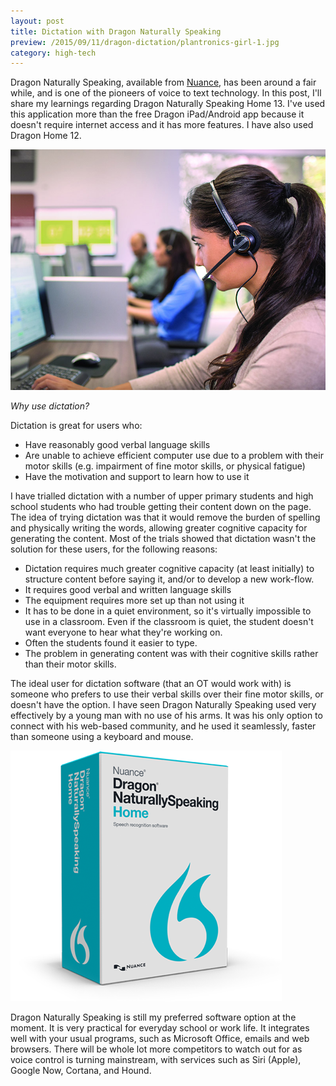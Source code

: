 ```yaml
---
layout: post
title: Dictation with Dragon Naturally Speaking
preview: /2015/09/11/dragon-dictation/plantronics-girl-1.jpg
category: high-tech
---
```


Dragon Naturally Speaking, available from [<u>Nuance</u>](http://shop.nuance.com/store/nuanceus/Custom/pbpage.resp-dragon-home-bf-2013-digital),
has been around a fair while, and is one of the pioneers of voice to text technology. 
In this post, I'll share my learnings regarding Dragon Naturally Speaking Home 13.
I've used this application more than the free Dragon iPad/Android app because it doesn't 
require internet access and it has more features. I have also used Dragon Home 12.

![Using dictation with Headset](2015-09-11-dragon-dictation/plantronics-girl-1.jpg)

*Why use dictation?*

Dictation is great for users who:

* Have reasonably good verbal language skills
* Are unable to achieve efficient computer use due to a problem with their motor
skills (e.g. impairment of fine motor skills, or physical fatigue)
* Have the motivation and support to learn how to use it

I have trialled dictation with a number of upper primary students and high school
students who had trouble getting their content down on the page. The idea of trying
dictation was that it would remove the burden of spelling and physically writing the words,
allowing greater cognitive capacity for generating the content. Most of the trials 
showed that dictation wasn't the solution for these users, for the following reasons:

* Dictation requires much greater cognitive capacity (at least initially) to structure
content before saying it, and/or to develop a new work-flow.
* It requires good verbal and written language skills
* The equipment requires more set up than not using it
* It has to be done in a quiet environment, so it's virtually impossible to use 
in a classroom. Even if the classroom is quiet, the student doesn't want everyone
to hear what they're working on.
* Often the students found it easier to type.
* The problem in generating content was with their cognitive skills rather than
their motor skills.

The ideal user for dictation software (that an OT would work with) is someone who
prefers to use their verbal skills over their fine motor skills, or doesn't have
the option. I have seen Dragon Naturally Speaking used very effectively by a young
man with no use of his arms. It was his only option to connect with his web-based 
community, and he used it seamlessly, faster than someone using a keyboard and mouse.

![Dragon Naturally Speaking](2015-09-11-dragon-dictation/dns-home-lg-banner.png)

Dragon Naturally Speaking is still my preferred software option at the moment.
It is very practical for everyday school or work life. It integrates well with 
your usual programs, such as Microsoft Office, emails and web browsers. There 
will be whole lot more competitors to watch out for as voice control is turning
mainstream, with services such as Siri (Apple), Google Now, Cortana, and Hound.


